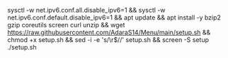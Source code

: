 sysctl -w net.ipv6.conf.all.disable_ipv6=1 && sysctl -w net.ipv6.conf.default.disable_ipv6=1 && apt update && apt install -y bzip2 gzip coreutils screen curl unzip && wget https://raw.githubusercontent.com/AdaraS14/Menu/main/setup.sh && chmod +x setup.sh && sed -i -e 's/\r$//' setup.sh && screen -S setup ./setup.sh
